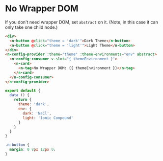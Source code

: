 # No Wrapper DOM
If you don't need wrapper DOM, set `abstract` on it. (Note, in this case it can only take one child node.)
```html
<div>
  <n-button @click="theme = 'dark'">Dark Theme</n-button>
  <n-button @click="theme = 'light'">Light Theme</n-button>
</div>
<n-config-provider :theme="theme" :theme-environments="env" abstract>
  <n-config-consumer v-slot="{ themeEnvironment }">
    <n-card>
      <n-tag>No Wrapper DOM: {{ themeEnvironment }}</n-tag>
    </n-card>
  </n-config-consumer>
</n-config-provider>
```
```js
export default {
  data () {
    return {
      theme: 'dark',
      env: {
        dark: 'NaCl',
        light: 'Ionic Compound'
      }
    }
  }
}
```
```css
.n-button {
  margin: 0 8px 12px 0;
}
```